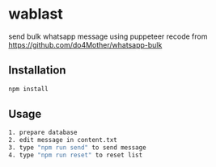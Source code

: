 # wablast
send bulk whatsapp message using puppeteer recode from https://github.com/do4Mother/whatsapp-bulk
## Installation

```bash
npm install
```

## Usage

```bash
1. prepare database
2. edit message in content.txt
3. type "npm run send" to send message
4. type "npm run reset" to reset list
```
